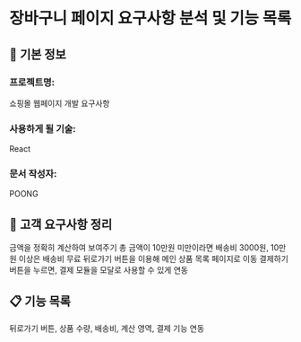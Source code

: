 # 장바구니 페이지 요구사항 분석 및 기능 목록

## 📌 기본 정보
### 프로젝트명: 
쇼핑몰 웹페이지 개발 요구사항

### 사용하게 될 기술: 
React

### 문서 작성자: 
POONG

## 📝 고객 요구사항 정리
금액을 정확히 계산하여 보여주기
총 금액이 10만원 미만이라면 배송비 3000원, 10만원 이상은 배송비 무료
뒤로가기 버튼을 이용해 메인 상품 목록 페이지로 이동
결제하기 버튼을 누르면, 결제 모듈을 모달로 사용할 수 있게 연동

## 📋 기능 목록
뒤로가기 버튼, 상품 수량, 배송비, 계산 영역, 결제 기능 연동

